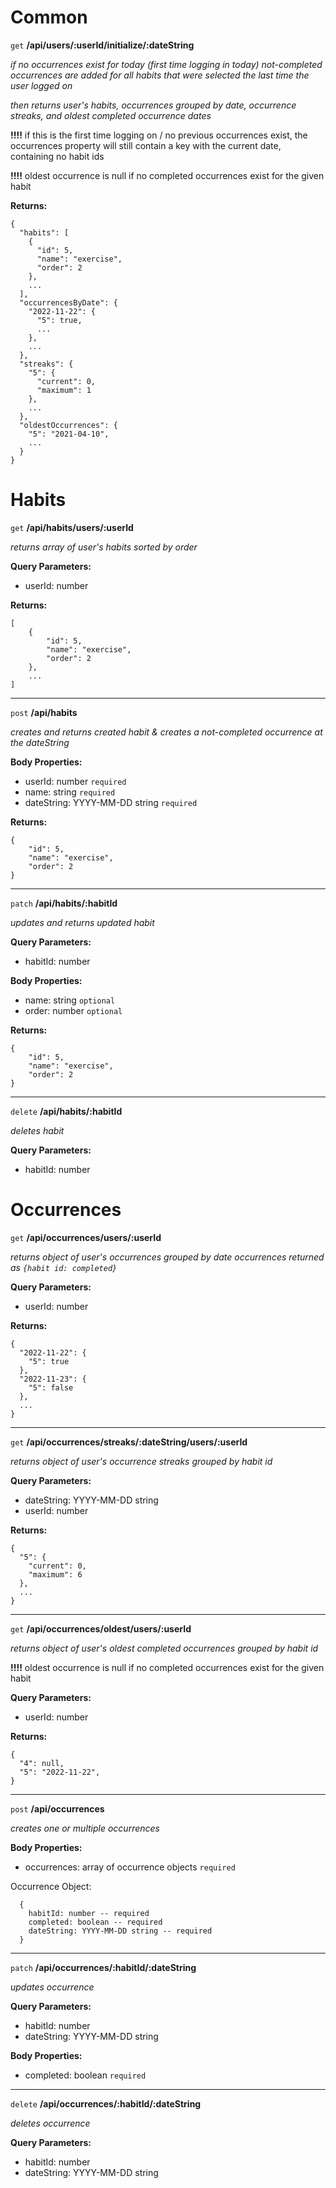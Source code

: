 # Common

`get` **/api/users/:userId/initialize/:dateString**

*if no occurrences exist for today (first time logging in today) not-completed occurrences are added for all habits that were selected the last time the user logged on*

*then returns user's habits, occurrences grouped by date, occurrence streaks, and oldest completed occurrence dates*

**!!!!** if this is the first time logging on / no previous occurrences exist, the occurrences property will still contain a key with the current date, containing no habit ids

**!!!!** oldest occurrence is null if no completed occurrences exist for the given habit

**Returns:**
```
{
  "habits": [
    {
      "id": 5,
      "name": "exercise",
      "order": 2
    },
    ...
  ],
  "occurrencesByDate": {
    "2022-11-22": {
      "5": true,
      ...
    },
    ...
  },
  "streaks": {
    "5": {
      "current": 0,
      "maximum": 1
    },
    ...
  },
  "oldestOccurrences": {
    "5": "2021-04-10",
    ...
  }
}
```

# Habits

`get` **/api/habits/users/:userId**

*returns array of user's habits sorted by order*

**Query Parameters:**
- userId: number

**Returns:**
```
[
    {
        "id": 5,
        "name": "exercise",
        "order": 2
    },
    ...
]
```

---

`post` **/api/habits**

*creates and returns created habit & creates a not-completed occurrence at the dateString*

**Body Properties:**
- userId: number `required`
- name: string `required`
- dateString: YYYY-MM-DD string `required`

**Returns:**
```
{
    "id": 5,
    "name": "exercise",
    "order": 2
}
```

---

`patch` **/api/habits/:habitId**

*updates and returns updated habit*

**Query Parameters:**
- habitId: number

**Body Properties:**
- name: string `optional`
- order: number `optional`

**Returns:**
```
{
    "id": 5,
    "name": "exercise",
    "order": 2
}
```

---

`delete` **/api/habits/:habitId**

*deletes habit*

**Query Parameters:**
- habitId: number

# Occurrences

`get` **/api/occurrences/users/:userId**

*returns object of user's occurrences grouped by date*
*occurrences returned as `{habit id: completed}`*

**Query Parameters:**
- userId: number

**Returns:**
```
{
  "2022-11-22": {
    "5": true
  },
  "2022-11-23": {
    "5": false
  },
  ...
}
```

---

`get` **/api/occurrences/streaks/:dateString/users/:userId**

*returns object of user's occurrence streaks grouped by habit id*

**Query Parameters:**
- dateString: YYYY-MM-DD string
- userId: number

**Returns:**
```
{
  "5": {
    "current": 0,
    "maximum": 6
  },
  ...
}
```

---

`get` **/api/occurrences/oldest/users/:userId**

*returns object of user's oldest completed occurrences grouped by habit id*

**!!!!** oldest occurrence is null if no completed occurrences exist for the given habit

**Query Parameters:**
- userId: number

**Returns:**
```
{
  "4": null,
  "5": "2022-11-22",
}
```

---

`post` **/api/occurrences**

*creates one or multiple occurrences*

**Body Properties:**
- occurrences: array of occurrence objects `required`

Occurrence Object:
```
  {
    habitId: number -- required
    completed: boolean -- required
    dateString: YYYY-MM-DD string -- required
  }
```

---

`patch` **/api/occurrences/:habitId/:dateString**

*updates occurrence*

**Query Parameters:**
- habitId: number
- dateString: YYYY-MM-DD string

**Body Properties:**
- completed: boolean `required`

---

`delete` **/api/occurrences/:habitId/:dateString**

*deletes occurrence*

**Query Parameters:**
- habitId: number
- dateString: YYYY-MM-DD string
